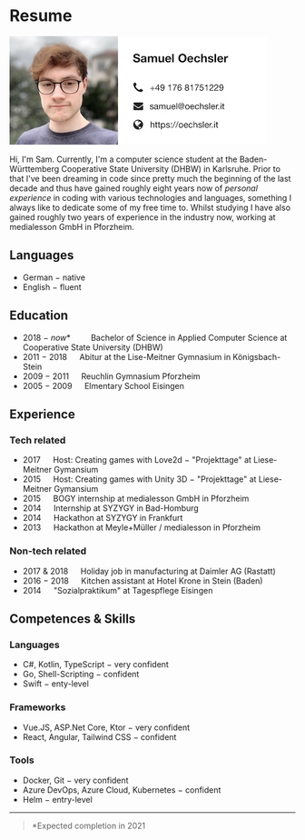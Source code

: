 # Resume

![](src/assets/about-me.jpg)

Hi, I'm Sam. Currently, I'm a computer science student at the Baden-Württemberg Cooperative State University (DHBW) 
in Karlsruhe. Prior to that I've been dreaming in code since pretty much the beginning of the last decade and thus have
gained roughly eight years now of *personal experience* in coding with various technologies and languages, something I 
always like to dedicate some of my free time to. Whilst studying I have also gained roughly two years of experience in 
the industry now, working at medialesson GmbH in Pforzheim. 

## Languages

- German &minus; native
- English &minus; fluent

## Education

- 2018 &minus; *now** &emsp;&emsp; Bachelor of Science in Applied Computer Science at Cooperative State University (DHBW) 
- 2011 &minus; 2018 &emsp; Abitur at the Lise-Meitner Gymnasium in Königsbach-Stein
- 2009 &minus; 2011 &emsp; Reuchlin Gymnasium Pforzheim
- 2005 &minus; 2009 &emsp; Elmentary School Eisingen

## Experience

### Tech related

- 2017 &emsp; Host: Creating games with Love2d &minus; "Projekttage" at Liese-Meitner Gymansium
- 2015 &emsp; Host: Creating games with Unity 3D &minus; "Projekttage" at Liese-Meitner Gymansium
- 2015 &emsp; BOGY internship at medialesson GmbH in Pforzheim
- 2014 &emsp; Internship at SYZYGY in Bad-Homburg
- 2014 &emsp; Hackathon at SYZYGY in Frankfurt
- 2013 &emsp; Hackathon at Meyle+Müller / medialesson in Pforzheim

### Non-tech related

- 2017 & 2018 &emsp; Holiday job in manufacturing at Daimler AG (Rastatt)
- 2016 &minus; 2018 &emsp; Kitchen assistant at Hotel Krone in Stein (Baden)
- 2014 &emsp; "Sozialpraktikum" at Tagespflege Eisingen

## Competences & Skills

### Languages

- C#, Kotlin, TypeScript &minus; very confident
- Go, Shell-Scripting &minus; confident
- Swift &minus; enty-level

### Frameworks

- Vue.JS, ASP.Net Core, Ktor &minus; very confident
- React, Angular, Tailwind CSS &minus; confident

### Tools

- Docker, Git &minus; very confident
- Azure DevOps, Azure Cloud, Kubernetes &minus; confident
- Helm &minus; entry-level

---

> *Expected completion in 2021
